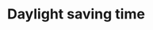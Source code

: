 ---
title: Daylight saving time
longTitle: 'Daylight saving time'
tags:
- gccommon
narrowerTerm:
- "[[Time]]"
relatedTerm:
- "[[Time zones]]"
---